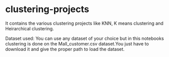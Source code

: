 # clustering-projects
It contains the various clustering projects like KNN, K means clustering and Heirarchical clustering.

Dataset used:
You can use any dataset of your choice but in this notebooks clustering is done on the Mall_customer.csv dataset.You just have to download it and give the proper path to load the dataset.

